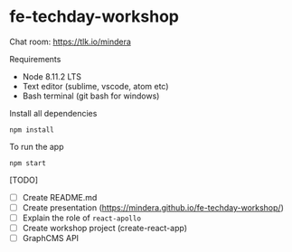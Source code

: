 # fe-techday-workshop


Chat room: https://tlk.io/mindera

Requirements
- Node  8.11.2 LTS
- Text editor (sublime, vscode, atom etc)
- Bash terminal (git bash for windows)

Install all dependencies
```
npm install
```

To run the app
```
npm start
```
[TODO]

- [ ] Create README.md
- [ ] Create presentation (https://mindera.github.io/fe-techday-workshop/)
- [ ] Explain the role of `react-apollo`
- [ ] Create workshop project (create-react-app)
- [ ] GraphCMS API
